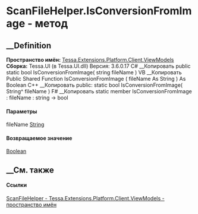 # ScanFileHelper.IsConversionFromImage - метод
##  __Definition
 **Пространство имён:**
[Tessa.Extensions.Platform.Client.ViewModels](N_Tessa_Extensions_Platform_Client_ViewModels.htm)  
 **Сборка:** Tessa.UI (в Tessa.UI.dll) Версия: 3.6.0.17
C# __Копировать
     public static bool IsConversionFromImage(
    	string fileName
    )
VB __Копировать
     Public Shared Function IsConversionFromImage ( 
    	fileName As String
    ) As Boolean
C++ __Копировать
     public:
    static bool IsConversionFromImage(
    	String^ fileName
    )
F# __Копировать
     static member IsConversionFromImage : 
            fileName : string -> bool 
#### Параметры
fileName [String](https://learn.microsoft.com/dotnet/api/system.string)
#### Возвращаемое значение
[Boolean](https://learn.microsoft.com/dotnet/api/system.boolean)
##  __См. также
#### Ссылки
[ScanFileHelper -
](T_Tessa_Extensions_Platform_Client_ViewModels_ScanFileHelper.htm)
[Tessa.Extensions.Platform.Client.ViewModels - пространство
имён](N_Tessa_Extensions_Platform_Client_ViewModels.htm)
